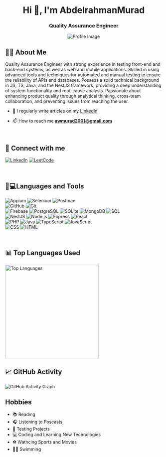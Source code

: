 <h1 align="center">Hi 👋, I'm AbdelrahmanMurad</h1>
<h3 align="center">Quality Assurance Engineer</h3>
<p align="center">
  <img src="https://qph.cf2.quoracdn.net/main-qimg-92daff1d1a4543e74c02d0afa650a095-lq" alt="Profile Image" />
</p>

## 👨‍💻 About Me
<p align="left">
Quality Assurance Engineer with strong experience in testing front-end and back-end systems, as well as web and mobile applications. Skilled in using advanced tools and techniques for automated and manual testing to ensure the reliability of APIs and databases. Possess a solid technical background in JS, TS, Java, and the NestJS framework, providing a deep understanding of system functionality and root-cause analysis. Passionate about enhancing product quality through analytical thinking, cross-team collaboration, and preventing issues from reaching the user.
</p>

- 📝 I regularly write articles on my [LinkedIn](www.linkedin.com/in/abdelrahmanmurad)

- 📫 How to reach me **awmurad2001@gmail.com**

<br>

## 🤝 Connect with me
[![LinkedIn](https://img.shields.io/badge/LinkedIn-0077B5?style=flat-square&logo=linkedin&logoColor=white)](https://linkedin.com/in/abdelrahmanmurad)
[![LeetCode](https://img.shields.io/badge/LeetCode-FFA116?style=flat-square&logo=leetcode&logoColor=white)](https://www.leetcode.com/abdelrahmanmurad)

<br>

## 🧪💻Languages and Tools
![Appium](https://img.shields.io/badge/-Appium-EE376D?style=flat-square&logo=appium&logoColor=white)
![Selenium](https://img.shields.io/badge/-Selenium-43B02A?style=flat-square&logo=selenium&logoColor=white)
![Postman](https://img.shields.io/badge/-Postman-FF6C37?style=flat-square&logo=postman&logoColor=white)
<br>
![GitHub](https://img.shields.io/badge/-GitHub-181717?style=flat-square&logo=github&logoColor=white)
![Git](https://img.shields.io/badge/-Git-F05032?style=flat-square&logo=git&logoColor=white)
<br>
![Firebase](https://img.shields.io/badge/-Firebase-FFCA28?style=flat-square&logo=firebase&logoColor=black)
![PostgreSQL](https://img.shields.io/badge/-PostgreSQL-4169E1?style=flat-square&logo=postgresql&logoColor=white)
![SQLite](https://img.shields.io/badge/-SQLite-003B57?style=flat-square&logo=sqlite&logoColor=white)
![MongoDB](https://img.shields.io/badge/-MongoDB-47A248?style=flat-square&logo=mongodb&logoColor=white)
![SQL](https://img.shields.io/badge/-SQL-4479A1?style=flat-square&logo=mysql&logoColor=white)
<br>
![NestJS](https://img.shields.io/badge/-NestJS-E0234E?style=flat-square&logo=nestjs&logoColor=white)
![Node.js](https://img.shields.io/badge/-Node.js-339933?style=flat-square&logo=node.js&logoColor=white)
![Express](https://img.shields.io/badge/-Express-000000?style=flat-square&logo=express&logoColor=white)
![React](https://img.shields.io/badge/-React-61DAFB?style=flat-square&logo=react&logoColor=black)
<br>
![PHP](https://img.shields.io/badge/-PHP-777BB4?style=flat-square&logo=php&logoColor=white)
![Java](https://img.shields.io/badge/-Java-007396?style=flat-square&logo=java&logoColor=white)
![TypeScript](https://img.shields.io/badge/-TypeScript-3178C6?style=flat-square&logo=typescript&logoColor=white)
![JavaScript](https://img.shields.io/badge/-JavaScript-F7DF1E?style=flat-square&logo=javascript&logoColor=black)
<br>
![CSS](https://img.shields.io/badge/-CSS-1572B6?style=flat-square&logo=css3&logoColor=white)
![HTML](https://img.shields.io/badge/-HTML-E34F26?style=flat-square&logo=html5&logoColor=white)

<br>

## 📊 Top Languages Used
<img src="https://github-readme-stats.vercel.app/api/top-langs/?username=AbdelrahmanMurad&layout=compact&theme=radical" alt="Top Languages" width="300">

<br>

## 📈 GitHub Activity
<img src="https://github-readme-activity-graph.vercel.app/graph?username=AbdelrahmanMurad&theme=redical" alt="GitHub Activity Graph">

<br>

## Hobbies
- 📚 Reading
- 🎧 Listening to Poscasts
- 🧪 Testing Projects
- 💻 Coding and Learning New Technologies
- ⚽ Wathcing Sports and Movies
- 🏊‍♂️ Swimming 

